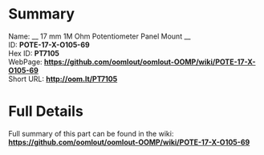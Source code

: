 
Summary
=================
  
Name: __ 17 mm 1M Ohm Potentiometer Panel Mount __    
ID: __POTE-17-X-O105-69__   
Hex ID: __PT7105__   
WebPage: __https://github.com/oomlout/oomlout-OOMP/wiki/POTE-17-X-O105-69__   
Short URL: __http://oom.lt/PT7105__   

Full Details
==========================
Full summary of this part can be found in the wiki:   
__https://github.com/oomlout/oomlout-OOMP/wiki/POTE-17-X-O105-69__    

